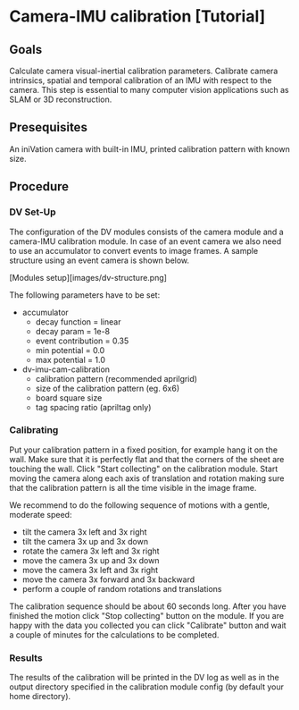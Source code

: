 # Camera-IMU calibration [Tutorial]

## Goals

Calculate camera visual-inertial calibration parameters. Calibrate camera intrinsics, spatial and temporal calibration 
of an IMU with respect to the camera. This step is essential to many computer vision applications such as SLAM or 3D 
reconstruction.

## Presequisites

An iniVation camera with built-in IMU, printed calibration pattern with known size.

## Procedure

### DV Set-Up

The configuration of the DV modules consists of the camera module and a camera-IMU calibration module. In case of an 
event camera we also need to use an accumulator to convert events to image frames. A sample structure using an event camera is shown below.

[Modules setup][images/dv-structure.png]

The following parameters have to be set:
- accumulator
  - decay function = linear
  - decay param = 1e-8
  - event contribution = 0.35
  - min potential = 0.0
  - max potential = 1.0
- dv-imu-cam-calibration
  - calibration pattern (recommended aprilgrid)
  - size of the calibration pattern (eg. 6x6)
  - board square size  
  - tag spacing ratio (apriltag only)
    
### Calibrating

Put your calibration pattern in a fixed position, for example hang it on the wall. Make sure that it is perfectly 
flat and that the corners of the sheet are touching the wall. Click "Start collecting" on the calibration module.
Start moving the camera along each axis of translation and rotation making sure that the calibration pattern is all 
the time visible in the image frame.

We recommend to do the following sequence of motions with a gentle, moderate speed:
 - tilt the camera 3x left and 3x right 
 - tilt the camera 3x up and 3x down
 - rotate the camera 3x left and 3x right
 - move the camera 3x up and 3x down
 - move the camera 3x left and 3x right
 - move the camera 3x forward and 3x backward
 - perform a couple of random rotations and translations

The calibration sequence should be about 60 seconds long. After you have finished the motion click "Stop collecting" 
button on the module. If you are happy with the data you collected you can click "Calibrate" button and wait a couple
of minutes for the calculations to be completed.

### Results

The results of the calibration will be printed in the DV log as well as in the output directory specified in the 
calibration module config (by default your home directory).

